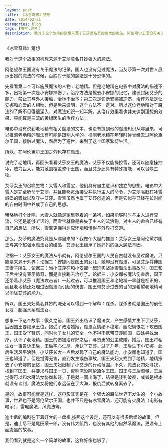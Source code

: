 ```yaml
---
layout: post
title: 《冰雪奇缘》猜想
date: 2014-02-21
categories: blog
tags: [书写,思考]
description: 我对于这个故事的猜想来源于艾莎莫名其妙强大的魔法。阿伦黛尔王国没有关于魔法的记录，国人也没有见过魔法，当艾莎第一次对世人展示出她的魔法的时候，百姓对于她的魔法是十分恐惧的。
---
```




《冰雪奇缘》猜想

我对于这个故事的猜想来源于艾莎莫名其妙强大的魔法。

阿伦黛尔王国没有关于魔法的记录，国人也没有见过魔法，当艾莎第一次对世人展示出她的魔法的时候，百姓对于她的魔法是十分恐惧的。

先看看第二个可以施展魔法的人物：老地精。但是老地精在电影中对魔法的描述不多，出场第一次是小安娜摔伤了，治疗方法是擦去小安娜的记忆，建议封闭艾莎的能力，禁止其与外人接触，治标不治本；第二次是诊断安娜被冻伤，治疗方法是让安娜和心爱的人相吻，但是后来证明，这个方法不一定对。所以这位老地精对于魔法的了解不见得很深入，对魔法知识一知半解，从治疗效果看也并未达到理想的效果，只能算是三流的黄绿医生的治疗方法。

电影中没有说到老地精有相关魔法的文本，也没有提到他的魔法知识从哪里来，可以推测老地精的魔法有可能是跟别人学的。推测老地精在年轻时候曾经去过阿伦黛尔王国，接触过魔法，然后为了避世，来到了这个国家繁衍生活。

所以，在阿伦黛尔王国之外也存在魔法。

说完了老地精，再回头看看艾莎女王的魔法，艾莎不仅能操控雪，还可以随意操控冰，威力巨大，能力范围覆盖整个王国，而且艾莎还具有特殊技能，可以召唤生物。

艾莎女王的召唤生物：大雪人和雪宝，他们具有自主意识和独立的思想。电影中大雪人是完全听命于艾莎，并且能够灵活接受并执行主人的命令，为艾莎驱赶在冰雪城堡的骚扰以及守护艾莎。雪宝虽然也属于艾莎创造的，但是它似乎已经在长时间的自由时间中养成了自己的思想。

粗略地打个比喻，大雪人就像是家里养着的一条狗，如果能够时时与主人进行交流，它还是能够听话的，而雪宝就像是丧失了主人的流浪狗，对主人的命令已经有自己的想法，所以，雪宝更懂得适应环境和懂得与外界打交道。

那么，艾莎的魔法究竟是从哪里来的？我做个大胆的推测：艾莎女王是阿伦黛尔国王与某个超强水魔法女的结晶，艾莎女王继承了她妈妈的强大魔法基因。

论据一：艾莎女王的魔法从小就有，阿伦黛尔王国的人民自古就没有见过魔法，只能是来源于外界；论据二：安娜同是国王的女儿，她却没有魔法，可见艾莎并非国王妻子所生；论据三：当小艾莎在和小安娜一起玩实战冰雪魔法出事故时，国王和王后并没有表示惊奇，而是直接跑去治疗了。论据三：小安娜被魔法伤害后，国王还带着小艾莎（魔法攻击者）一起过去，可以推测国王和老地精一早就是相识的，而且老地精还处理过因魔法而引起的伤害，国王带艾莎过去的目的是希望老地精可以消除艾莎的能力。

所以，国王夫妇莫名其妙的淹死可以得到一个解释：谋杀。谋杀者就是国王的前任女友：超强水系魔法女。

想象一下这个故事：很久之前，国王外出结识了魔法女，产生感情并生下了艾莎，后因国王要继承王位，接受了政治婚姻，魔法女情绪不稳定，幽怨愤恨之下攻击国王，国王受了轻伤，同时为了女儿的安全，他不得不携带艾莎回国，四处寻找治疗，认识了老地精。国王的伤被治疗好之后，与贤惠的公主成婚。婚后，国王将私生女一事告诉王后，王后宅心仁厚，承认了艾莎。过了几年，王后生下小安娜，此后生活风平浪静。小艾莎长大一点后发现了自己的魔法能力，小安娜也知道了，国王也知道了，但是觉得无害，直到发生误伤事故，国王夫妇又找到了地精，地精擦去了小安娜的记忆，国王夫妇限制了小艾莎的行动范围。不久，魔法女四处寻找，找到了国王，并要求与国王一见，否则淹没阿伦黛尔王国。国王与王后商量，王后觉得可以和水魔法女协商和谈，于是就一同出海了，结果是谈判破裂，或者是根本就没有谈判，魔法女将他们永远留在了大海，报仇后就转身离去了。

是的，故事可能就是这样，这电影其实是在一个强大的魔法世界下发生的一个小故事，世界也不是阿伦黛尔王国，也并不只是有冰雪魔法，还可能有火魔法（电影有暗示），雷电魔法，风魔法等。

迪士尼的编剧在下着好大的一盘棋,按照这个设定，还可以有很多后续的故事。但是，迪士尼不是尾田荣一郎，没有伟大航路，也没有其他的自然系魔法，更没有上面腹黑的故事。

我们看到就是这么一个简单的故事，这样好像也够了。




